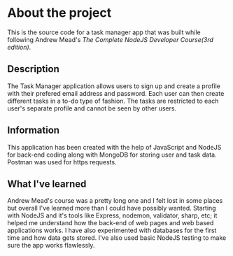 <h1>About the project</h1>
This is the source code for a task manager app that was built while following Andrew Mead's <em>The Complete NodeJS Developer Course(3rd edition)</em>.
<h2>Description</h2>
The Task Manager application allows users to sign up and create a profile with their prefered email address and password. Each user can then create different tasks in a to-do type of fashion. The tasks are restricted to each user's separate profile and cannot be seen by other users.
<h2>Information</h2>
This application has been created with the help of JavaScript and NodeJS for back-end coding along with MongoDB for storing user and task data. Postman was used for https requests.
<h2>What I've learned</h2>
Andrew Mead's course was a pretty long one and I felt lost in some places but overall I've learned more than I could have possibly wanted. Starting with NodeJS and it's tools like Express, nodemon, validator, sharp, etc; it helped me understand how the back-end of web pages and web based applications works. I have also experimented with databases for the first time and how data gets stored. I've also used basic NodeJS testing to make sure the app works flawlessly.
